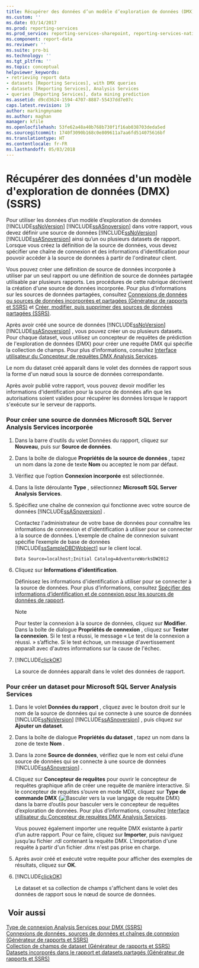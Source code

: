 ```yaml
---
title: Récupérer des données d’un modèle d’exploration de données (DMX) (SSRS) | Microsoft Docs
ms.custom: ''
ms.date: 03/14/2017
ms.prod: reporting-services
ms.prod_service: reporting-services-sharepoint, reporting-services-native
ms.component: report-data
ms.reviewer: ''
ms.suite: pro-bi
ms.technology: ''
ms.tgt_pltfrm: ''
ms.topic: conceptual
helpviewer_keywords:
- retrieving report data
- datasets [Reporting Services], with DMX queries
- datasets [Reporting Services], Analysis Services
- queries [Reporting Services], data mining prediction
ms.assetid: d9cd3624-1594-4707-8887-55437dd7e07c
caps.latest.revision: 19
author: markingmyname
ms.author: maghan
manager: kfile
ms.openlocfilehash: 53fe62a48a40b768b730f1f16ab038703deda5ed
ms.sourcegitcommit: 1740f3090b168c0e809611a7aa6fd514075616bf
ms.translationtype: HT
ms.contentlocale: fr-FR
ms.lasthandoff: 05/03/2018
---
```

# <a name="retrieve-data-from-a-data-mining-model-dmx-ssrs"></a>Récupérer des données d'un modèle d'exploration de données (DMX) (SSRS)
  Pour utiliser les données d’un modèle d’exploration de données [!INCLUDE[ssNoVersion](../../includes/ssnoversion-md.md)] [!INCLUDE[ssASnoversion](../../includes/ssasnoversion-md.md)] dans votre rapport, vous devez définir une source de données [!INCLUDE[ssNoVersion](../../includes/ssnoversion-md.md)] [!INCLUDE[ssASnoversion](../../includes/ssasnoversion-md.md)] ainsi qu’un ou plusieurs datasets de rapport. Lorsque vous créez la définition de la source de données, vous devez spécifier une chaîne de connexion et des informations d'identification pour pouvoir accéder à la source de données à partir de l'ordinateur client.  
  
 Vous pouvez créer une définition de source de données incorporée à utiliser par un seul rapport ou une définition de source de données partagée utilisable par plusieurs rapports. Les procédures de cette rubrique décrivent la création d'une source de données incorporée. Pour plus d’informations sur les sources de données partagées, consultez [Connexions de données ou sources de données incorporées et partagées &#40;Générateur de rapports et SSRS&#41;](http://msdn.microsoft.com/library/f417782c-b85a-4c4d-8a40-839176daba56) et [Créer, modifier, puis supprimer des sources de données partagées &#40;SSRS&#41;](../../reporting-services/report-data/create-modify-and-delete-shared-data-sources-ssrs.md).  
  
 Après avoir créé une source de données [!INCLUDE[ssNoVersion](../../includes/ssnoversion-md.md)] [!INCLUDE[ssASnoversion](../../includes/ssasnoversion-md.md)] , vous pouvez créer un ou plusieurs datasets. Pour chaque dataset, vous utilisez un concepteur de requêtes de prédiction de l'exploration de données (DMX) pour créer une requête DMX qui spécifie la collection de champs. Pour plus d’informations, consultez [Interface utilisateur du Concepteur de requêtes DMX Analysis Services](../../reporting-services/report-data/analysis-services-dmx-query-designer-user-interface.md).  
  
 Le nom du dataset créé apparaît dans le volet des données de rapport sous la forme d'un nœud sous la source de données correspondante.  
  
 Après avoir publié votre rapport, vous pouvez devoir modifier les informations d'identification pour la source de données afin que les autorisations soient valides pour récupérer les données lorsque le rapport s'exécute sur le serveur de rapports.  
  
### <a name="to-create-an-embedded-microsoft-sql-server-analysis-services-data-source"></a>Pour créer une source de données Microsoft SQL Server Analysis Services incorporée  
  
1.  Dans la barre d'outils du volet Données du rapport, cliquez sur **Nouveau**, puis sur **Source de données**.  
  
2.  Dans la boîte de dialogue **Propriétés de la source de données** , tapez un nom dans la zone de texte **Nom** ou acceptez le nom par défaut.  
  
3.  Vérifiez que l’option **Connexion incorporée** est sélectionnée.  
  
4.  Dans la liste déroulante **Type** , sélectionnez **Microsoft SQL Server Analysis Services**.  
  
5.  Spécifiez une chaîne de connexion qui fonctionne avec votre source de données [!INCLUDE[ssASnoversion](../../includes/ssasnoversion-md.md)] .  
  
     Contactez l'administrateur de votre base de données pour connaître les informations de connexion et d'identification à utiliser pour se connecter à la source de données. L’exemple de chaîne de connexion suivant spécifie l’exemple de base de données [!INCLUDE[ssSampleDBDWobject](../../includes/sssampledbdwobject-md.md)] sur le client local.  
  
    ```  
    Data Source=localhost;Initial Catalog=AdventureWorksDW2012  
    ```  
  
6.  Cliquez sur **Informations d'identification**.  
  
     Définissez les informations d'identification à utiliser pour se connecter à la source de données. Pour plus d’informations, consultez [Spécifier des informations d’identification et de connexion pour les sources de données de rapport](../../reporting-services/report-data/specify-credential-and-connection-information-for-report-data-sources.md).  
  
    > [!NOTE]  
    >  Pour tester la connexion à la source de données, cliquez sur **Modifier**. Dans la boîte de dialogue **Propriétés de connexion** , cliquez sur **Tester la connexion**. Si le test a réussi, le message « Le test de la connexion a réussi. » s’affiche. Si le test échoue, un message d'avertissement apparaît avec d'autres informations sur la cause de l'échec.  
  
7.  [!INCLUDE[clickOK](../../includes/clickok-md.md)]  
  
     La source de données apparaît dans le volet des données de rapport.  
  
### <a name="to-create-a-dataset-for-a-microsoft-sql-server-analysis-services"></a>Pour créer un dataset pour Microsoft SQL Server Analysis Services  
  
1.  Dans le volet **Données du rapport** , cliquez avec le bouton droit sur le nom de la source de données qui se connecte à une source de données [!INCLUDE[ssNoVersion](../../includes/ssnoversion-md.md)] [!INCLUDE[ssASnoversion](../../includes/ssasnoversion-md.md)] , puis cliquez sur **Ajouter un dataset**.  
  
2.  Dans la boîte de dialogue **Propriétés du dataset** , tapez un nom dans la zone de texte **Nom** .  
  
3.  Dans la zone **Source de données**, vérifiez que le nom est celui d’une source de données qui se connecte à une source de données [!INCLUDE[ssASnoversion](../../includes/ssasnoversion-md.md)] .  
  
4.  Cliquez sur **Concepteur de requêtes** pour ouvrir le concepteur de requêtes graphique afin de créer une requête de manière interactive. Si le concepteur de requêtes s’ouvre en mode MDX, cliquez sur **Type de commande DMX** (![Basculer vers la vue langage de requête DMX](../../reporting-services/report-data/media/rsqdicon-commandtypedmx.gif "Basculer vers la vue langage de requête DMX")) dans la barre d’outils pour basculer vers le concepteur de requêtes d’exploration de données. Pour plus d’informations, consultez [Interface utilisateur du Concepteur de requêtes DMX Analysis Services](../../reporting-services/report-data/analysis-services-dmx-query-designer-user-interface.md).  
  
     Vous pouvez également importer une requête DMX existante à partir d’un autre rapport. Pour ce faire, cliquez sur **Importer**, puis naviguez jusqu’au fichier .rdl contenant la requête DMX. L'importation d'une requête à partir d'un fichier .dmx n'est pas prise en charge.  
  
5.  Après avoir créé et exécuté votre requête pour afficher des exemples de résultats, cliquez sur **OK**.  
  
6.  [!INCLUDE[clickOK](../../includes/clickok-md.md)]  
  
     Le dataset et sa collection de champs s'affichent dans le volet des données de rapport sous le nœud de source de données.  
  
## <a name="see-also"></a> Voir aussi  
 [Type de connexion Analysis Services pour DMX &#40;SSRS&#41;](../../reporting-services/report-data/analysis-services-connection-type-for-dmx-ssrs.md)   
 [Connexions de données, sources de données et chaînes de connexion &#40;Générateur de rapports et SSRS&#41;](../../reporting-services/report-data/data-connections-data-sources-and-connection-strings-report-builder-and-ssrs.md)   
 [Collection de champs de dataset &#40;Générateur de rapports et SSRS&#41;](../../reporting-services/report-data/dataset-fields-collection-report-builder-and-ssrs.md)   
 [Datasets incorporés dans le rapport et datasets partagés &#40;Générateur de rapports et SSRS&#41;](../../reporting-services/report-data/report-embedded-datasets-and-shared-datasets-report-builder-and-ssrs.md)  
  
  

